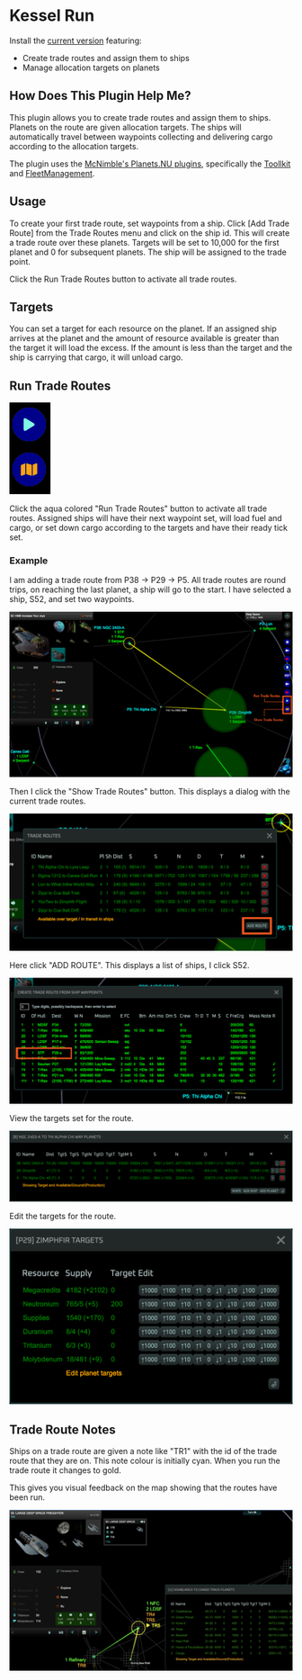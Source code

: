 # Kessel Run

Install the [current version](https://raw.githubusercontent.com/j1o1h1n/vgaplanets/refs/heads/main/src/kesselrun.user.js) featuring:

* Create trade routes and assign them to ships
* Manage allocation targets on planets

## How Does This Plugin Help Me?

This plugin allows you to create trade routes and assign them to ships.  Planets on the route are given allocation targets.  The ships will automatically travel between waypoints collecting and delivering cargo according to the allocation targets.

The plugin uses the [McNimble's Planets.NU plugins](https://chmeee.org/#planets.nu/), specifically the [Toollkit](https://chmeee.org/#planets.nu/McNimblesToolkit) and [FleetManagement](https://chmeee.org/#planets.nu/FleetManagement).

## Usage

To create your first trade route, set waypoints from a ship.  Click [Add Trade Route] from the Trade Routes menu and click on the ship id.  This will create a trade route over these planets.  Targets will be set to 10,000 for the first planet and 0 for subsequent planets.  The ship will be assigned to the trade point.

Click the Run Trade Routes button to activate all trade routes.

## Targets

You can set a target for each resource on the planet.  If an assigned ship arrives at the planet and the amount of resource available is greater than the target it will load the excess.  If the amount is less than the target and the ship is carrying that cargo, it will unload cargo.

## Run Trade Routes

![Menu Buttons](./images/ss-5.png)

Click the aqua colored "Run Trade Routes" button to activate all trade routes.  Assigned ships will have their next waypoint set, will load fuel and cargo, or set down cargo according to the targets and have their ready tick set.

### Example

I am adding a trade route from P38 -> P29 -> P5.  All trade routes are round trips, on reaching the last planet, a ship will go to the start.  I have selected a ship, S52, and set two waypoints.

![Create A New Trade Route](./images/ss-2.png)

Then I click the "Show Trade Routes" button.  This displays a dialog with the current trade routes.

![Show Trade Routes](./images/ss-1.png)

Here click "ADD ROUTE".  This displays a list of ships, I click S52.

![Create Trade Route From Ship Waypoints](./images/ss-4.png)

View the targets set for the route.

![View Targets For Route](./images/ss-9.png)

Edit the targets for the route.

![Edit Targets For Planet](./images/ss-7.png)

## Trade Route Notes

Ships on a trade route are given a note like "TR1" with the id of the trade route that they are on.  This note colour is initially cyan.  When you run the trade route it changes to gold.

This gives you visual feedback on the map showing that the routes have been run.

![Trade Route Notes](./images/ss-10.png)
